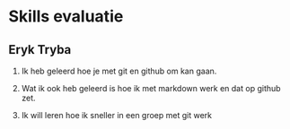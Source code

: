 # Skills evaluatie

## Eryk Tryba

1. Ik heb geleerd hoe je met git en github om kan gaan.

2. Wat ik ook heb geleerd is hoe ik met markdown werk en dat op github zet.

3. Ik will leren hoe ik sneller in een groep met git werk
